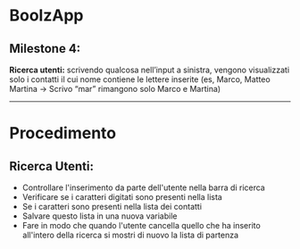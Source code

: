 # BoolzApp

## Milestone 4:

**Ricerca utenti:** scrivendo qualcosa nell’input a sinistra, vengono visualizzati solo i contatti il cui nome contiene le lettere inserite (es, Marco, Matteo Martina -> Scrivo “mar” rimangono solo Marco e Martina)

---

# Procedimento

## Ricerca Utenti:

- Controllare l'inserimento da parte dell'utente nella barra di ricerca
- Verificare se i caratteri digitati sono presenti nella lista
- Se i caratteri sono presenti nella lista dei contatti 
- Salvare questo lista in una nuova variabile 
- Fare in modo che quando l'utente cancella quello che ha inserito all'intero della ricerca si mostri di nuovo la lista di partenza 

